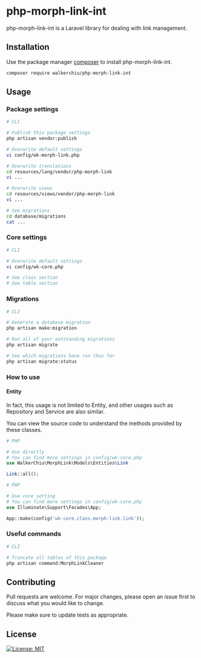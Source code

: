 # php-morph-link-int

php-morph-link-int is a Laravel library for dealing with link management.

## Installation

Use the package manager [composer](https://getcomposer.org/download/) to install php-morph-link-int.

``` bash
composer require walkerchiu/php-morph-link-int
```

## Usage

### Package settings

``` bash
# CLI

# Publish this package settings
php artisan vendor:publish

# Overwrite default settings
vi config/wk-morph-link.php

# Overwrite translations
cd resources/lang/vendor/php-morph-link
vi ...

# Overwrite views
cd resources/views/vendor/php-morph-link
vi ...

# See migrations
cd database/migrations
cat ...
```

### Core settings

``` bash
# CLI

# Overwrite default settings
vi config/wk-core.php

# See class section
# See table section
```

### Migrations

``` bash
# CLI

# Generate a database migration
php artisan make:migration

# Run all of your outstanding migrations
php artisan migrate

# See which migrations have run thus far
php artisan migrate:status
```

### How to use

#### Entity

In fact, this usage is not limited to Entity, and other usages such as Repository and Service are also similar.

You can view the source code to understand the methods provided by these classes.

``` php
# PHP

# Use directly
# You can find more settings in config/wk-core.php
use WalkerChiu\MorphLink\Models\Entities\Link

Link::all();
```

``` php
# PHP

# Use core setting
# You can find more settings in config/wk-core.php
use Illuminate\Support\Facades\App;

App::make(config('wk-core.class.morph-link.link'));
```

### Useful commands

``` bash
# CLI

# Truncate all tables of this package
php artisan command:MorphLinkCleaner
```

## Contributing

Pull requests are welcome. For major changes, please open an issue first to discuss what you would like to change.

Please make sure to update tests as appropriate.

## License

[![License: MIT](https://img.shields.io/badge/License-MIT-yellow.svg)](https://opensource.org/licenses/MIT)
